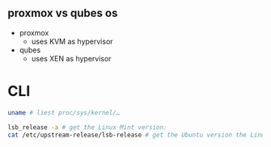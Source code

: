 
## proxmox vs qubes os

- proxmox 
    - uses KVM as hypervisor
- qubes
    - uses XEN as hypervisor

# CLI

```sh
uname # liest proc/sys/kernel/…

lsb_release -a # get the Linux Mint version:
cat /etc/upstream-release/lsb-release # get the Ubuntu version the Linux Mint distribution is based on
```
